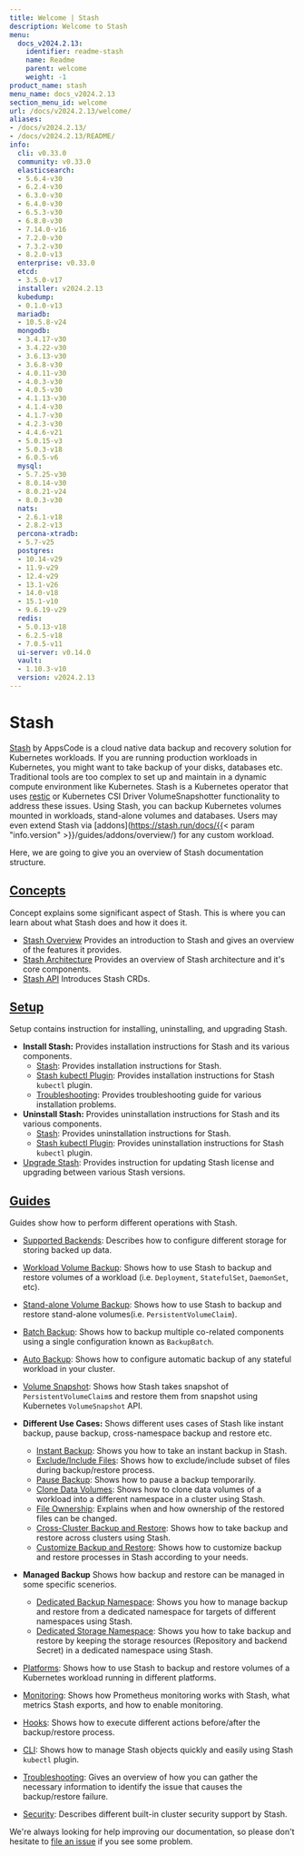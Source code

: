 ```yaml
---
title: Welcome | Stash
description: Welcome to Stash
menu:
  docs_v2024.2.13:
    identifier: readme-stash
    name: Readme
    parent: welcome
    weight: -1
product_name: stash
menu_name: docs_v2024.2.13
section_menu_id: welcome
url: /docs/v2024.2.13/welcome/
aliases:
- /docs/v2024.2.13/
- /docs/v2024.2.13/README/
info:
  cli: v0.33.0
  community: v0.33.0
  elasticsearch:
  - 5.6.4-v30
  - 6.2.4-v30
  - 6.3.0-v30
  - 6.4.0-v30
  - 6.5.3-v30
  - 6.8.0-v30
  - 7.14.0-v16
  - 7.2.0-v30
  - 7.3.2-v30
  - 8.2.0-v13
  enterprise: v0.33.0
  etcd:
  - 3.5.0-v17
  installer: v2024.2.13
  kubedump:
  - 0.1.0-v13
  mariadb:
  - 10.5.8-v24
  mongodb:
  - 3.4.17-v30
  - 3.4.22-v30
  - 3.6.13-v30
  - 3.6.8-v30
  - 4.0.11-v30
  - 4.0.3-v30
  - 4.0.5-v30
  - 4.1.13-v30
  - 4.1.4-v30
  - 4.1.7-v30
  - 4.2.3-v30
  - 4.4.6-v21
  - 5.0.15-v3
  - 5.0.3-v18
  - 6.0.5-v6
  mysql:
  - 5.7.25-v30
  - 8.0.14-v30
  - 8.0.21-v24
  - 8.0.3-v30
  nats:
  - 2.6.1-v18
  - 2.8.2-v13
  percona-xtradb:
  - 5.7-v25
  postgres:
  - 10.14-v29
  - 11.9-v29
  - 12.4-v29
  - 13.1-v26
  - 14.0-v18
  - 15.1-v10
  - 9.6.19-v29
  redis:
  - 5.0.13-v18
  - 6.2.5-v18
  - 7.0.5-v11
  ui-server: v0.14.0
  vault:
  - 1.10.3-v10
  version: v2024.2.13
---
```


# Stash

[Stash](https://stash.run) by AppsCode is a cloud native data backup and recovery solution for Kubernetes workloads. If you are running production workloads in Kubernetes, you might want to take backup of your disks, databases etc. Traditional tools are too complex to set up and maintain in a dynamic compute environment like Kubernetes. Stash is a Kubernetes operator that uses [restic](https://github.com/restic/restic) or Kubernetes CSI Driver VolumeSnapshotter functionality to address these issues. Using Stash, you can backup Kubernetes volumes mounted in workloads, stand-alone volumes and databases. Users may even extend Stash via [addons](https://stash.run/docs/{{< param "info.version" >}}/guides/addons/overview/) for any custom workload.

Here, we are going to give you an overview of Stash documentation structure.

## [Concepts](/docs/v2024.2.13/concepts/)

Concept explains some significant aspect of Stash. This is where you can learn about what Stash does and how it does it.

- [Stash Overview](/docs/v2024.2.13/concepts/what-is-stash/overview/) Provides an introduction to Stash and gives an overview of the features it provides.
- [Stash Architecture](/docs/v2024.2.13/concepts/what-is-stash/architecture/) Provides an overview of Stash architecture and it's core components.
- [Stash API](/docs/v2024.2.13/concepts/crds/repository/) Introduces Stash CRDs.

## [Setup](/docs/v2024.2.13/setup/)

Setup contains instruction for installing, uninstalling, and upgrading Stash.

- **Install Stash:** Provides installation instructions for Stash and its various components.
  - [Stash](/docs/v2024.2.13/setup/install/stash/): Provides installation instructions for Stash.
  - [Stash kubectl Plugin](/docs/v2024.2.13/setup/install/kubectl-plugin/): Provides installation instructions for Stash `kubectl` plugin.
  - [Troubleshooting](/docs/v2024.2.13/setup/install/troubleshooting/): Provides troubleshooting guide for various installation problems.
- **Uninstall Stash:** Provides uninstallation instructions for Stash and its various components.
  - [Stash](/docs/v2024.2.13/setup/uninstall/stash/): Provides uninstallation instructions for Stash.
  - [Stash kubectl Plugin](/docs/v2024.2.13/setup/uninstall/kubectl-plugin/): Provides uninstallation instructions for Stash `kubectl` plugin.
- [Upgrade Stash](/docs/v2024.2.13/setup/upgrade/): Provides instruction for updating Stash license and upgrading between various Stash versions.

## [Guides](/docs/v2024.2.13/guides/)

Guides show how to perform different operations with Stash.

- [Supported Backends](/docs/v2024.2.13/guides/backends/overview/): Describes how to configure different storage for storing backed up data.
- [Workload Volume Backup](/docs/v2024.2.13/guides/workloads/overview/): Shows how to use Stash to backup and restore volumes of a workload (i.e. `Deployment`, `StatefulSet`, `DaemonSet`, etc).
- [Stand-alone Volume Backup](/docs/v2024.2.13/guides/volumes/overview/): Shows how to use Stash to backup and restore stand-alone volumes(i.e. `PersistentVolumeClaim`).
- [Batch Backup](/docs/v2024.2.13/guides/batch-backup/overview/): Shows how to backup multiple co-related components using a single configuration known as `BackupBatch`.
- [Auto Backup](/docs/v2024.2.13/guides/auto-backup/overview/): Shows how to configure automatic backup of any stateful workload in your cluster.
- [Volume Snapshot](/docs/v2024.2.13/guides/volumesnapshot/overview/): Shows how Stash takes snapshot of `PersistentVolumeClaim`s and restore them from snapshot using Kubernetes `VolumeSnapshot` API.

- **Different Use Cases:**
Shows different uses cases of Stash like instant backup, pause backup, cross-namespace backup and restore etc.

  - [Instant Backup](/docs/v2024.2.13/guides/use-cases/instant-backup/): Shows you how to take an instant backup in Stash.
  - [Exclude/Include Files](/docs/v2024.2.13/guides/use-cases/exclude-include-files/): Shows how to exclude/include subset of files during backup/restore process.
  - [Pause Backup](/docs/v2024.2.13/guides/use-cases/pause-backup/): Shows how to pause a backup temporarily.
  - [Clone Data Volumes](/docs/v2024.2.13/guides/use-cases/clone-pvc/): Shows how to clone data volumes of a workload into a different namespace in a cluster using Stash.
  - [File Ownership](/docs/v2024.2.13/guides/use-cases/ownership/): Explains when and how ownership of the restored files can be changed.
  - [Cross-Cluster Backup and Restore](/docs/v2024.2.13/guides/use-cases/cross-cluster-backup/): Shows how to take backup and restore across clusters using Stash.
  - [Customize Backup and Restore](/docs/v2024.2.13/guides/use-cases/customize-backup-restore/): Shows how to customize backup and restore processes in Stash according to your needs.

- **Managed Backup**
Shows how backup and restore can be managed in some specific scenerios.
  - [Dedicated Backup Namespace](/docs/v2024.2.13/guides/managed-backup/dedicated-backup-namespace/): Shows you how to manage backup and restore from a dedicated namespace for targets of different namespaces using Stash.
  - [Dedicated Storage Namespace](/docs/v2024.2.13/guides/managed-backup/dedicated-storage-namespace/): Shows you how to take backup and restore by keeping the storage resources (Repository and backend Secret) in a dedicated namespace using Stash.

- [Platforms](/docs/v2024.2.13/guides/platforms/eks-irsa/): Shows how to use Stash to backup and restore volumes of a Kubernetes workload running in different platforms.
- [Monitoring](/docs/v2024.2.13/guides/monitoring/overview/): Shows how Prometheus monitoring works with Stash, what metrics Stash exports, and how to enable monitoring.
- [Hooks](/docs/v2024.2.13/guides/hooks/overview/): Shows how to execute different actions before/after the backup/restore process.
- [CLI](/docs/v2024.2.13/guides/cli/kubectl-plugin/): Shows how to manage Stash objects quickly and easily using Stash `kubectl` plugin.
- [Troubleshooting](/docs/v2024.2.13/guides/troubleshooting/how-to-troubleshoot/): Gives an overview of how you can gather the necessary information to identify the issue that causes the backup/restore failure.
- [Security](/docs/v2024.2.13/guides/security/rbac/): Describes different built-in cluster security support by Stash.

We're always looking for help improving our documentation, so please don't hesitate to [file an issue](https://github.com/stashed/project/issues/new) if you see some problem.
